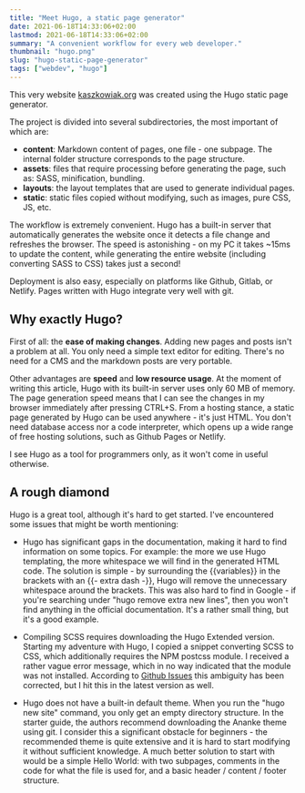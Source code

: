 ```yaml
---
title: "Meet Hugo, a static page generator"
date: 2021-06-18T14:33:06+02:00
lastmod: 2021-06-18T14:33:06+02:00
summary: "A convenient workflow for every web developer."
thumbnail: "hugo.png"
slug: "hugo-static-page-generator"
tags: ["webdev", "hugo"]
---
```

This very website [kaszkowiak.org](https://kaszkowiak.org) was created using the Hugo static page generator.

The project is divided into several subdirectories, the most important of which are:
- **content**: Markdown content of pages, one file - one subpage. The internal folder structure corresponds to the page structure.
- **assets**: files that require processing before generating the page, such as: SASS, minification, bundling.
- **layouts**: the layout templates that are used to generate individual pages. 
- **static**: static files copied without modifying, such as images, pure CSS, JS, etc.

The workflow is extremely convenient. Hugo has a built-in server that automatically generates the website once it detects a file change and refreshes the browser.
The speed is astonishing - on my PC it takes ~15ms to update the content, while generating the entire website (including converting SASS to CSS) takes just a second!

Deployment is also easy, especially on platforms like Github, Gitlab, or Netlify. Pages written with Hugo integrate very well with git.

## Why exactly Hugo?

First of all: the **ease of making changes**. Adding new pages and posts isn't a problem at all. You only need a simple text editor for editing. There's no need for a CMS and the markdown posts are very portable.

Other advantages are **speed** and **low resource usage**. At the moment of writing this article, Hugo with its built-in server uses only 60 MB of memory. The page generation speed means that I can see the changes in my browser immediately after pressing CTRL+S. From a hosting stance, a static page generated by Hugo can be used anywhere - it's just HTML. You don't need database access nor a code interpreter, which opens up a wide range of free hosting solutions, such as Github Pages or Netlify. 

I see Hugo as a tool for programmers only, as it won't come in useful otherwise. 

## A rough diamond

Hugo is a great tool, although it's hard to get started. I've encountered some issues that might be worth mentioning: 

- Hugo has significant gaps in the documentation, making it hard to find information on some topics. For example: the more we use Hugo templating, the more whitespace we will find in the generated HTML code. The solution is simple - by surrounding the \{\{variables\}\} in the brackets with an \{\{- extra dash -\}\}, Hugo will remove the unnecessary whitespace around the brackets. This was also hard to find in Google - if you're searching under "hugo remove extra new lines", then you won't find anything in the official documentation. It's a rather small thing, but it's a good example.

- Compiling SCSS requires downloading the Hugo Extended version. Starting my adventure with Hugo, I copied a snippet converting SCSS to CSS, which additionally requires the NPM postcss module. I received a rather vague error message, which in no way indicated that the module was not installed. According to [Github Issues](https://github.com/gohugoio/hugo/issues/5111) this ambiguity has been corrected, but I hit this in the latest version as well. 

- Hugo does not have a built-in default theme. When you run the "hugo new site" command, you only get an empty directory structure. In the starter guide, the authors recommend downloading the Ananke theme using git. I consider this a significant obstacle for beginners - the recommended theme is quite extensive and it is hard to start modifying it without sufficient knowledge. A much better solution to start with would be a simple Hello World: with two subpages, comments in the code for what the file is used for, and a basic header / content / footer structure.
